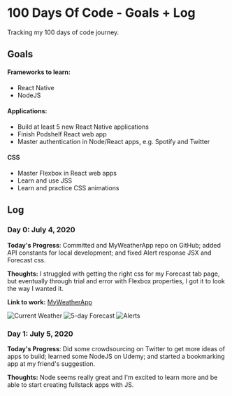 # 100 Days Of Code - Goals + Log
Tracking my 100 days of code journey.

## Goals

#### Frameworks to learn:
- React Native
- NodeJS

#### Applications:
- Build at least 5 new React Native applications
- Finish Podshelf React web app
- Master authentication in Node/React apps, e.g. Spotify and Twitter

#### CSS
- Master Flexbox in React web apps
- Learn and use JSS
- Learn and practice CSS animations

## Log

### Day 0: July 4, 2020

**Today's Progress**: Committed and  MyWeatherApp repo on GitHub; added API constants for local development; and fixed Alert response JSX and Forecast css.

**Thoughts:** I struggled with getting the right css for my Forecast tab page, but eventually through trial and error with Flexbox properties, I got it to look the way I wanted it.

**Link to work:** [MyWeatherApp](https://github.com/lisajacobson/MyWeatherApp)

![Current Weather](https://lh3.googleusercontent.com/r1MImK2MTWI4H6qUYmY9vivM_8JNQWmiS7-H_hFTkIqDv642W0wOUC4htCrUx7KadwkNcLpMGimVR8SyBdXTmFPXzUZa3yRK19_KtLQMxzDzVIYgwTQImo-60HgWKL-hpnf91Z08GJOjEVo0-W11FwBA2g2RbdaHU2O2FrvUoioGD8UaKV_cwVo9-Nxj4l1OpjFgqJzK7gx2V-GoGbhSVpm4bveO9uhIkBS9Uo3y6kFbzM4aR-C409xCyaw0NnpuxCronGVdeq5lyppxsUTlwA0tUPUxDqxuP_cmtzi5gc2lZ9RvoxkgheRAobVVJHIpAdLULsTQ92YYGaWWnREygYOIMOxfqsK5nZNO2UC8qxcFHE3rV87a6WnKrT0NV65Tf9dnzgaLx4rfmXaYNkdFUMgh81WfbecUuc9FNMVAdEf9RgK8LENYrJ23P5CVboZ9nEmcFrhoD3xXlqFEIDLSTSPAGRj-HdaznqHIYDqAdFI7W3gyRh9vUDXKdRUPHkZHKK9tyqDofiawpcL5bDx2ujmD_59BN36OMb6FsrM1lZny-f0KZVMwMZZwNYQ5vnArgc0slJfWfYoHJ82Md_-JTj0Gyk7DuFCqu93p1SCwtOKjXKxpD9OihNIeSECdpbxqVOZANAQqlFsfSx4mLIgvOQ6_L8uAaFobx3N1nM6qRUkR6AvK7KXK5ciPhkbTmw=w308-h670-no?authuser=0.jpg)   ![5-day Forecast](https://lh3.googleusercontent.com/YWHBEj0Wu9824g225OQ7yqtLF45wvk47cnMMxqNTxIv26yvcE9ynFmbbgO_F0EZT0amfKWMZQPZKWEtBpu7SKCS2OAqRb_ypsS0Ru9sDRfJHIePVY8ciXVGuef0oscwNi11V7Kd-eabJ-3-m7GZX22VMCDDqMZdPrFNKldFjAu0naqHAl0NY1gYovAhz_HRnZKLvTYoAzIs1VJDJoBfBKI1oBz-SZlmpNNgI1Qb5dHd_kO7YNTOdeSsgx1OpAgvoHmusbCzA3RybzDgm95LHTUIqSywbE_KBKG1aQEADvMawwpoR7fShzyaJHi-3DvyK7hWubigRso1BuWF8PVkbNFc_I0pIE1rfF21je6hLjjH7zB19VBvmSBJq9XOlDNMYXdAm0pif66rpHcrjwvPHyTFeL2NXobqwKqc7zTJ2FiR7ie4Na8_I2bHxu4EiWWNw2waG5iOq61i-PhIxxPGtes9m2mkUcgYFXktfsoI3xQBOHUklajlAtpQRumXHQbWJZ5MKF3CnOvdiujsIwgtWARX81OIsIMzC1wfn51mKu9eDjxpeXnIpO23DsV8TN0crW8aLYRniAnQDlRKjqHWxbkFRQocqQNOUNZs0w5mUi_3bjhzlx8EpWbg3X_pfGbjNuNGJcf8bNQ_K3ozb22vb-Xco9lyw4J_o43cKRgJo_jiQp2Cmx2s47jS2x2dwtg=w307-h667-no?authuser=0.jpg)   ![Alerts](https://lh3.googleusercontent.com/clvWQH3uu2KNLcY-CKSXLGtQBCcYE4wKmKYw9MP9QxBmqzZ7toQhYvaK1p_Ek8IXuOTXCrnj4LZR-WdNg3Zqo_kZ0rGTUqh5QOA5Lse5G_5D53hWr2uTVc92aWVJ0JkjzP4xN6Ox23AXw68tLZpd0T-O7iu96eL584ufJtoemwVVIlYomI6JUbyV90ZuWjadorrmJrNwHFbzJurpbyKegfODdBscjqWfqc5BtSWQJRodM86GETvSiSH9VuSpJZaRWCZVLnQvy4oQDX28KJO85aavH1uCMRF95hm-lVv2sLmy6CyDg6VaAOQ3bz8Nstp6x3EHssfj-3XjNznmTMxLfzqfHm-gtw8_WDaR2bMzDPsZnexHygETSQN-Km6RP4yQfJpQ-QxtAOTya_VXzfhdWry1RXDe_jaMzTB4U-X5XoITV_xipOKP1hDZa8_HQDLNW14Mb2eeZlW_QNmn5e6L2dzu_Pf3HTCnYfIh5fF4f24cS-ArKnf1xIVFMmhzZQ_AchlgvWT_RUVn7kaLbpEVfTmy8vnLkQciGYgDEtvuwAzRX4Krphaq4EbyV9E9gRvyT3viKuaB7iaRUIYiMS5oJCLDaZFw9-w6qKClNEp1su3Pm_qt0s09AvqlDMaKuFG2Cj_WNrVkH0aBXZbhZgj0qt3XB2U03qSQumijsanYn4DJxyGOmtWjcjZHqgOqYw=w308-h670-no?authuser=0.jpg)



### Day 1: July 5, 2020

**Today's Progress**: Did some crowdsourcing on Twitter to get more ideas of apps to build; learned some NodeJS on Udemy; and started a bookmarking app at my friend's suggestion.

**Thoughts:** Node seems really great and I'm excited to learn more and be able to start creating fullstack apps with JS.

